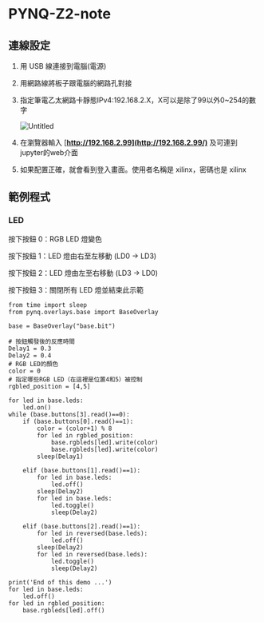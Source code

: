 # PYNQ-Z2-note


## 連線設定

1. 用 USB 線連接到電腦(電源)
2. 用網路線將板子跟電腦的網路孔對接
3. 指定筆電乙太網路卡靜態IPv4:192.168.2.X，X可以是除了99以外0~254的數字
    
    ![Untitled](https://prod-files-secure.s3.us-west-2.amazonaws.com/f603b0d0-ecd4-4aca-a0e7-ed564af817b3/bb7e6189-d124-4119-8c7d-dd19e4c6d991/Untitled.png)
    
4. 在瀏覽器輸入 [**http://192.168.2.99](http://192.168.2.99/)** 及可連到jupyter的web介面
5. 如果配置正確，就會看到登入畫面。使用者名稱是 xilinx，密碼也是 xilinx

## 範例程式

### LED

按下按鈕 0：RGB LED 燈變色

按下按鈕 1：LED 燈由右至左移動 (LD0 -> LD3)

按下按鈕 2：LED 燈由左至右移動 (LD3 -> LD0)

按下按鈕 3：關閉所有 LED 燈並結束此示範


```
from time import sleep
from pynq.overlays.base import BaseOverlay

base = BaseOverlay("base.bit")

# 按鈕觸發後的反應時間
Delay1 = 0.3
Delay2 = 0.4
# RGB LED的顏色
color = 0
# 指定哪些RGB LED（在這裡是位置4和5）被控制
rgbled_position = [4,5]

for led in base.leds:
    led.on()    
while (base.buttons[3].read()==0):
    if (base.buttons[0].read()==1):
        color = (color+1) % 8
        for led in rgbled_position:
            base.rgbleds[led].write(color)
            base.rgbleds[led].write(color)
        sleep(Delay1)
        
    elif (base.buttons[1].read()==1):
        for led in base.leds:
            led.off()
        sleep(Delay2)
        for led in base.leds:
            led.toggle()
            sleep(Delay2)
            
    elif (base.buttons[2].read()==1):
        for led in reversed(base.leds):
            led.off()
        sleep(Delay2)
        for led in reversed(base.leds):
            led.toggle()
            sleep(Delay2)                  
    
print('End of this demo ...')
for led in base.leds:
    led.off()
for led in rgbled_position:
    base.rgbleds[led].off()
```
